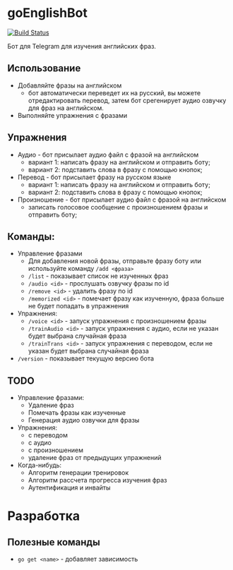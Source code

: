 # goEnglishBot
[![Build Status](https://github.com/Jaitl/goEnglishBot/workflows/Go/badge.svg?branch=master)](https://github.com/Jaitl/goEnglishBot/actions?workflow=Go)

Бот для Telegram для изучения английских фраз.

## Использование
* Добавляйте фразы на английском
    * бот автоматически переведет их на русский, вы можете отредактировать перевод, затем бот срегенирует аудио озвучку для фраз на английском.
* Выполняйте упражнения с фразами

## Упражнения
* Аудио - бот присылает аудио файл с фразой на английском
  * вариант 1: написать фразу на английском и отправить боту;
  * вариант 2: подставить слова в фразу с помощью кнопок;
* Перевод - бот присылает фразу на русском языке
  * вариант 1: написать фразу на английском и отправить боту;
  * вариант 2: подставить слова в фразу с помощью кнопок;
* Произношение - бот присылает аудио файл с фразой на английском
  * записать голосовое сообщение с произношением фразы и отправить боту;

## Команды:
* Управление фразами
    * Для добавления новой фразы, отправьте фразу боту или используйте команду `/add <фраза>`
    * `/list` - показывает список не изученных фраз
    * `/audio <id>` - прослушать озвучку фразы по id
    * `/remove <id>` - удалить фразу по id
    * `/memorized <id>` - помечает фразу как изученную, фраза больше не будет попадать в упражнения
* Упражнения:
    * `/voice <id>` - запуск упражнения с произношением фразы
    * `/trainAudio <id>` - запуск упражнения с аудио, если <id> не указан будет выбрана случайная фраза
    * `/trainTrans <id>` - запуск упражнения с переводом, если <id> не указан будет выбрана случайная фраза
* `/version` - показывает текущую версию бота

## TODO
* Управление фразами:
    * Удаление фраз
    * Помечать фразы как изученные
    * Генерация аудио озвучки для фразы
* Упражнения:
    * с переводом
    * с аудио
    * с произношением
    * удаление фраз от предыдущих упражнений
* Когда-нибудь:
    * Алгоритм генерации тренировок
    * Алгоритм рассчета прогресса изучения фраз
    * Аутентификация и инвайты

# Разработка
## Полезные команды
* `go get <name>` - добавляет зависимость